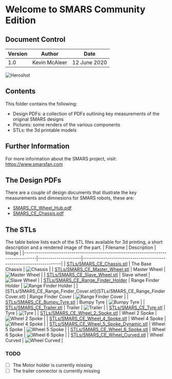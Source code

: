 # Welcome to SMARS Community Edition

## Document Control

| Version | Author        | Date         |
|---------|---------------|--------------|
| 1.0     | Kevin McAleer | 12 June 2020 |

![Heroshot](Pictures/Heroshot.png)

## Contents

This folder contains the following:

- Design PDFs: a collection of PDFs outlining key measurements of the original SMARS designs
- Pictures: some renders of the various components
- STLs: the 3d printable models

## Further Information

 For more information about the SMARS project, visit:
 <https://www.smarsfan.com>

## The Design PDFs

There are a couple of design documents that illustrate the key measurements and dimnesions for SMARS robots, these are:

- [SMARS_CE_Wheel_Hub.pdf](Design/SMARS_CE_Wheel_Hub.pdf)
- [SMARS_CE_Chassis.pdf](Design/SMARS_CE_Chassis.pdf)

## The STLs

The table below lists each of the STL files available for 3d printing, a short description and a rendered image of the part.
| Filename                                                                           | Description         | Image                                                             |
|------------------------------------------------------------------------------------|---------------------|-------------------------------------------------------------------|
| [STLs/SMARS_CE_Chassis.stl](STLs/SMARS_CE_Chassis.stl)                             | The Base Chassis    | ![Chassis](Pictures/chassis.png)                                  |
| [STLs/SMARS_CE_Master_Wheel.stl](STLs/SMARS_CE_Master_Wheel.stl)                   | Master Wheel        | ![Master Wheel](Pictures/SMARS_CE_Master_Wheel.png)               |
| [STLs/SMARS_CE_Slave_Wheel.stl](STLs/SMARS_CE_Slave_Wheel.stl])                    | Slave wheel         | ![Slave Wheel](Pictures/SMARS_CE_Slave_Wheel.png)                 |
| [STLs/SMARS_CE_Range_Finder_Holder](STLs/SMARS_CE_Range_Finder_Holder)             | Range Finder Holder | ![Range Finder Holder](Pictures/SMARS_CE_Range_Finder_Holder.png) |
| [STLs/SMARS_CE_Range_Finder_Cover.stl](STLs/SMARS_CE_Range_Finder Cover.stl)       | Range Finder Cover  | ![Range Finder Cover](Pictures/SMARS_CE_Range_Finder_Cover.png)   |
| [STLs/SMARS_CE_Bumpy_Tyre.stl](STLs/SMARS_CE_Bumpy_Tyre.stl)                       | Bumpy Tyre          | ![Bumpy Tyre](Pictures/SMARS_CE_Bumpy_Tyre.png)                   |
| [STLs/SMARS_CE_Trailer.stl](STLs/SMARS_CE_Trailer.stl)                             | Trailer             | ![Trailer](Pictures/SMARS_CE_Trailer.png)                         |
| [STLs/SMARS_CE_Tyre.stl](STLs/SMARS_CE_Tyre.stl)                                   | Tyre                | ![Tyre](Pictures/SMARS_CE_Tyre.png)                               |
| [STLs/SMARS_CE_Wheel_2_Spoke.stl](STLs/SMARS_CE_Wheel_2_Spoke.stl)                 | Wheel 2 Spoke       | ![Wheel 2 Spoke](Pictures/SMARS_CE_Wheel_2_Spoke.png)             |
| [STLs/SMARS_CE_Wheel_4_Spoke.stl](STLs/SMARS_CE_Wheel_4_Spoke.stl)                 | Wheel 4 Spoke       | ![Wheel 4 Spoke](Pictures/SMARS_CE_Wheel_4_Spoke.png)             |
| [STLs/SMARS_CE_Wheel_5_Spoke_Dynamic.stl](STLs/SMARS_CE_Wheel_5_Spoke_Dynamic.stl) | Wheel 5 Spoke       | ![Wheel 5 Spoke](Pictures/SMARS_CE_Wheel_5_Spoke.png)             |
| [STLs/SMARS_CE_Wheel_6_Spoke.stl](STLs/SMARS_CE_Wheel_6_Spoke.stl)                 | Wheel 6 Spoke       | ![Wheel 6 Spoke](Pictures/SMARS_CE_Wheel_6_Spoke.png)             |
| [STLs/SMARS_CE_Wheel_Curved.stl](STLs/SMARS_CE_Wheel_Curved.stl)                   | Wheel Curved        | ![Wheel Curved](Pictures/SMARS_CE_Wheel_Curved.png)               |

### TODO

- [ ] The Motor holder is currently missing
- [ ] The trailer connector is currently missing
